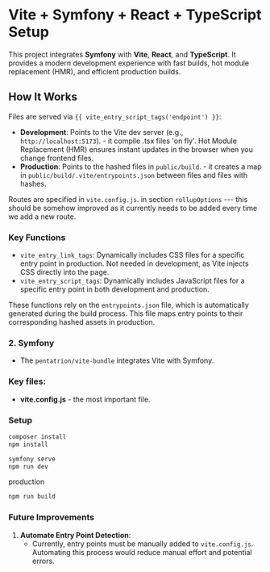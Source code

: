 # Vite + Symfony + React + TypeScript Setup

This project integrates **Symfony** with **Vite**, **React**, and **TypeScript**. It provides a modern development experience with fast builds, hot module replacement (HMR), and efficient production builds.

## How It Works
Files are served via `{{ vite_entry_script_tags('endpoint') }}`:
- **Development**: Points to the Vite dev server (e.g., `http://localhost:5173`). - it compile .tsx files 'on fly'.
Hot Module Replacement (HMR) ensures instant updates in the browser when you change frontend files.
- **Production**: Points to the hashed files in `public/build`. - it creates a map in `public/build/.vite/entrypoints.json` between files and files with hashes.

Routes are specified in `vite.config.js`. in section `rollupOptions` --- this should be somehow improved as it currently needs to be added every time we add a new route.

### Key Functions
- `vite_entry_link_tags`: Dynamically includes CSS files for a specific entry point in production. Not needed in development, as Vite injects CSS directly into the page.
- `vite_entry_script_tags`: Dynamically includes JavaScript files for a specific entry point in both development and production.

These functions rely on the `entrypoints.json` file, which is automatically generated during the build process. This file maps entry points to their corresponding hashed assets in production.

### 2. **Symfony**
- The `pentatrion/vite-bundle` integrates Vite with Symfony.

### Key files:
- **vite.config.js** - the most important file.

### Setup
```bash
composer install
npm install

symfony serve
npm run dev
```
production
```bash
npm run build
```

### Future Improvements

1. **Automate Entry Point Detection**:
   - Currently, entry points must be manually added to `vite.config.js`. Automating this process would reduce manual effort and potential errors.